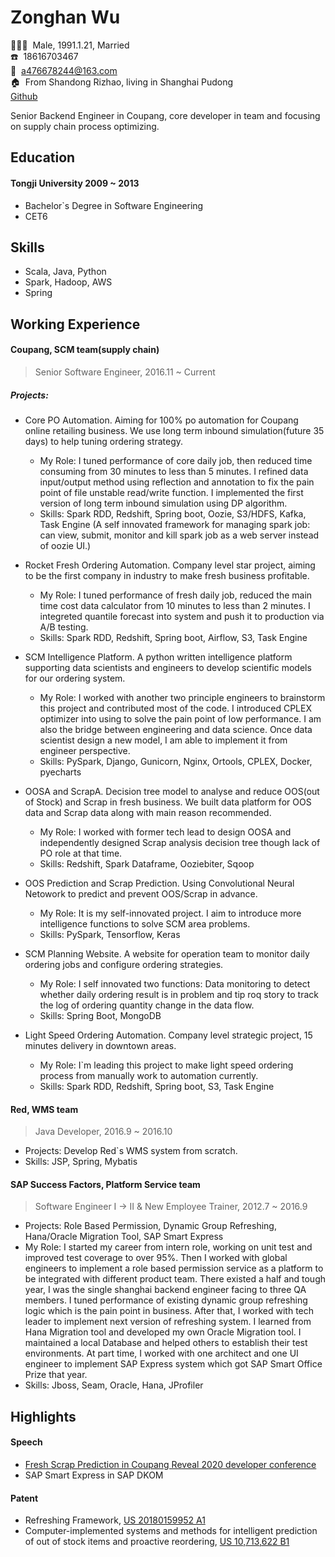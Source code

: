 <!-- The (first) h1 will be used as the <title> of the HTML page -->
# Zonghan Wu

<!-- The unordered list immediately after the h1 will be formatted on a single
line. It is intended to be used for contact details -->

:family_man_woman_girl:&nbsp;&nbsp;Male, 1991.1.21, Married  
:phone:&nbsp;&nbsp;18616703467  
:email:&nbsp;&nbsp;<a476678244@163.com>  
:house:&nbsp;&nbsp;From Shandong Rizhao, living in Shanghai Pudong  
[Github](https://github.com/476678244)  

Senior Backend Engineer in Coupang, core developer in team and focusing on supply chain process optimizing.

## Education

#### <span>Tongji University</span> <span>2009 ~ 2013</span>
- Bachelor`s Degree in Software Engineering
- CET6

## Skills

- Scala, Java, Python
- Spark, Hadoop, AWS
- Spring

## Working Experience

#### Coupang, SCM team(supply chain)
> Senior Software Engineer, 2016.11 ~ Current

##### Projects:

- Core PO Automation. Aiming for 100% po automation for Coupang online retailing business. We use long term inbound simulation(future 35 days) to help tuning ordering strategy.

  - My Role:  I tuned performance of core daily job, then reduced time consuming from 30 minutes to less than 5 minutes.  I refined data input/output method using reflection and annotation to fix the pain point of file unstable read/write function. I implemented the first version of long term inbound simulation using DP algorithm.
  - Skills: Spark RDD, Redshift, Spring boot, Oozie, S3/HDFS, Kafka, Task Engine (A self innovated framework for managing spark job: can view, submit, monitor and kill spark job as a web server instead of oozie UI.)

- Rocket Fresh Ordering Automation. Company level star project, aiming to be the first company in industry to make fresh business profitable.

  - My Role: I tuned performance of fresh daily job, reduced the main time cost data calculator from 10 minutes to less than 2 minutes. I integreted quantile forecast into system and push it to production via A/B testing.
  - Skills: Spark RDD, Redshift, Spring boot, Airflow, S3, Task Engine

- SCM Intelligence Platform. A python written intelligence platform supporting data scientists and engineers to develop scientific models for our ordering system.

  - My Role: I worked with another two principle engineers to brainstorm this project and contributed most of the code. I introduced CPLEX optimizer into using to solve the pain point of low performance. I am also the bridge between engineering and data science. Once data scientist design a new model, I am able to implement it from engineer perspective.
  - Skills: PySpark, Django, Gunicorn, Nginx, Ortools, CPLEX, Docker, pyecharts

- OOSA and ScrapA. Decision tree model to analyse and reduce OOS(out of Stock) and Scrap in fresh business. We built data platform for OOS data and Scrap data along with main reason recommended.

  - My Role: I worked with former tech lead to design OOSA and independently designed Scrap analysis decision tree though lack of PO role at that time. 
  - Skills: Redshift, Spark Dataframe, Ooziebiter, Sqoop

- OOS Prediction and Scrap Prediction. Using Convolutional Neural Netowork to predict and prevent OOS/Scrap in advance.

  - My Role: It is my self-innovated project. I aim to introduce more intelligence functions to solve SCM area problems.
  - Skills: PySpark, Tensorflow, Keras

- SCM Planning Website. A website for operation team to monitor daily ordering jobs and configure ordering strategies.

  - My Role: I self innovated two functions: Data monitoring to detect whether daily ordering result is in problem and tip roq story to track the log of ordering quantity change in the data flow.
  - Skills: Spring Boot, MongoDB

- Light Speed Ordering Automation. Company level strategic project, 15 minutes delivery in downtown areas.

  - My Role: I`m leading this project to make light speed ordering process from manually work to automation currently.
  - Skills: Spark RDD, Redshift, Spring boot, S3, Task Engine

#### Red, WMS team 
> Java Developer, 2016.9 ~ 2016.10
- Projects: Develop Red`s WMS system from scratch.
- Skills: JSP, Spring, Mybatis


#### SAP Success Factors, Platform Service team 
> Software Engineer I -> II & New Employee Trainer, 2012.7 ~ 2016.9
- Projects: Role Based Permission, Dynamic Group Refreshing, Hana/Oracle Migration Tool, SAP Smart Express
- My Role: I started my career from intern role, working on unit test and improved test coverage to over 95%. Then I worked with global engineers to implement a role based permission service as a platform to be integrated with different product team. There existed a half and tough year, I was the single shanghai backend engineer facing to three QA members. I tuned performance of existing dynamic group refreshing logic which is the pain point in business. After that, I worked with tech leader to implement next version of refreshing system. I learned from Hana Migration tool and developed my own Oracle Migration tool. I maintained a local Database and helped others to establish their test environments. At part time, I worked with one architect and one UI engineer to implement SAP Express system which got SAP Smart Office Prize that year. 
- Skills: Jboss, Seam, Oracle, Hana, JProfiler

## Highlights
#### Speech
- [Fresh Scrap Prediction in Coupang Reveal 2020 developer conference](https://www.youtube.com/watch?v=NcRfDcJ-fzQ&ab_channel=CoupangReveal)
- SAP Smart Express in SAP DKOM

#### Patent
- Refreshing Framework, [US 20180159952 A1](https://patft.uspto.gov/netacgi/nph-Parser?Sect1=PTO2&Sect2=HITOFF&p=1&u=%2Fnetahtml%2FPTO%2Fsearch-bool.html&r=2&f=G&l=50&co1=AND&d=PTXT&s1=%22Wu%3B+Zonghan%22&OS=%22Wu;+Zonghan%22&RS=%22Wu;+Zonghan%22)
- Computer-implemented systems and methods for intelligent prediction of out of stock items and proactive reordering, [US 10,713,622 B1](https://patft.uspto.gov/netacgi/nph-Parser?Sect1=PTO2&Sect2=HITOFF&p=1&u=%2Fnetahtml%2FPTO%2Fsearch-bool.html&r=1&f=G&l=50&co1=AND&d=PTXT&s1=%22Wu%3B+Zonghan%22&OS=%22Wu;+Zonghan%22&RS=%22Wu;+Zonghan%22)

